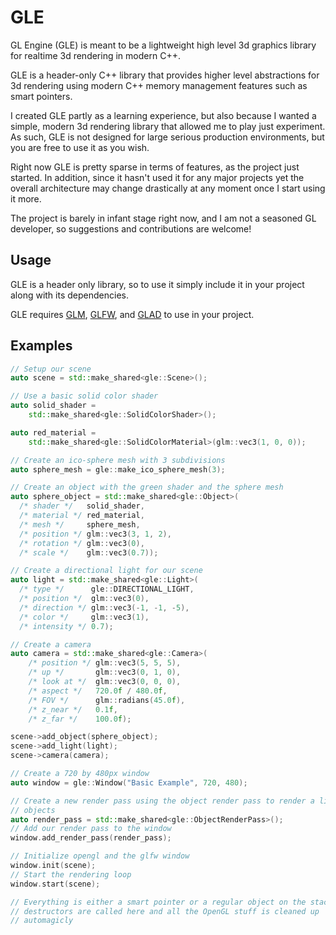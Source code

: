 # GLE

GL Engine (GLE) is meant to be a lightweight high level 3d graphics library for
realtime 3d rendering in modern C++.

GLE is a header-only C++ library that provides higher level abstractions for
3d rendering using modern C++ memory management features such as smart pointers.

I created GLE partly as a learning experience, but also because I wanted a
simple, modern 3d rendering library that allowed me to play just experiment.
As such, GLE is not designed for large serious production environments, but
you are free to use it as you wish.

Right now GLE is pretty sparse in terms of features, as the project just
started. In addition, since it hasn't used it for any major projects yet the
overall architecture may change drastically at any moment once I start using it
more.

The project is barely in infant stage right now, and I am not a seasoned GL
developer, so suggestions and contributions are welcome!

## Usage

GLE is a header only library, so to use it simply include it in your project
along with its dependencies.

GLE requires [GLM](https://github.com/g-truc/glm), [GLFW](https://www.glfw.org),
and [GLAD](https://glad.dav1d.de) to use in your project.

## Examples

```cpp
// Setup our scene
auto scene = std::make_shared<gle::Scene>();

// Use a basic solid color shader
auto solid_shader =
    std::make_shared<gle::SolidColorShader>();

auto red_material =
    std::make_shared<gle::SolidColorMaterial>(glm::vec3(1, 0, 0));

// Create an ico-sphere mesh with 3 subdivisions
auto sphere_mesh = gle::make_ico_sphere_mesh(3);

// Create an object with the green shader and the sphere mesh
auto sphere_object = std::make_shared<gle::Object>(
  /* shader */   solid_shader,
  /* material */ red_material,
  /* mesh */     sphere_mesh,
  /* position */ glm::vec3(3, 1, 2),
  /* rotation */ glm::vec3(0),
  /* scale */    glm::vec3(0.7));

// Create a directional light for our scene
auto light = std::make_shared<gle::Light>(
  /* type */      gle::DIRECTIONAL_LIGHT,
  /* position */  glm::vec3(0),
  /* direction */ glm::vec3(-1, -1, -5),
  /* color */     glm::vec3(1),
  /* intensity */ 0.7);

// Create a camera
auto camera = std::make_shared<gle::Camera>(
    /* position */ glm::vec3(5, 5, 5),
    /* up */       glm::vec3(0, 1, 0),
    /* look at */  glm::vec3(0, 0, 0),
    /* aspect */   720.0f / 480.0f,
    /* FOV */      glm::radians(45.0f),
    /* z_near */   0.1f,
    /* z_far */    100.0f);

scene->add_object(sphere_object);
scene->add_light(light);
scene->camera(camera);

// Create a 720 by 480px window
auto window = gle::Window("Basic Example", 720, 480);

// Create a new render pass using the object render pass to render a list of
// objects
auto render_pass = std::make_shared<gle::ObjectRenderPass>();
// Add our render pass to the window
window.add_render_pass(render_pass);

// Initialize opengl and the glfw window
window.init(scene);
// Start the rendering loop
window.start(scene);

// Everything is either a smart pointer or a regular object on the stack, so the
// destructors are called here and all the OpenGL stuff is cleaned up
// automagicly
```
